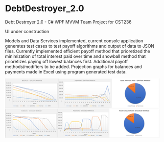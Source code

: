 # DebtDestroyer_2.0
Debt Destroyer 2.0 - C# WPF MVVM Team Project for CST236

UI under construction

Models and Data Services implemented, current console application generates test cases to test payoff algorithms and output of data
to JSON files. Currently implemented efficient payoff method that prioretized the minimization of total interest paid
over time and snowball method that prioretizes paying off lowest balances first. Additional payoff methods/modifiers to be added. Projection graphs for balances and payments made in Excel using program generated test data. 

<img src="EfficientGraphs.PNG">
<img src="SnowballGraphs.PNG">
